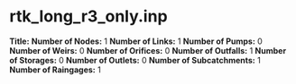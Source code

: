 # rtk_long_r3_only.inp
**Title:** 
**Number of Nodes:** 1
**Number of Links:** 1
**Number of Pumps:** 0
**Number of Weirs:** 0
**Number of Orifices:** 0
**Number of Outfalls:** 1
**Number of Storages:** 0
**Number of Outlets:** 0
**Number of Subcatchments:** 1
**Number of Raingages:** 1
